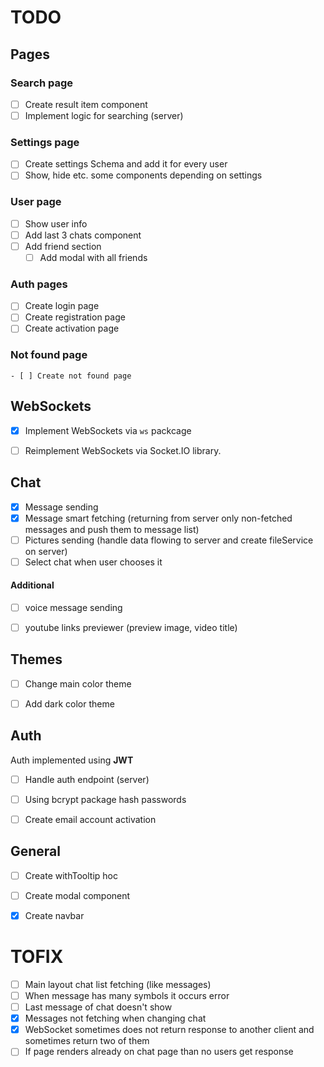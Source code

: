# TODO

## Pages

### Search page

- [ ] Create result item component
- [ ] Implement logic for searching (server)

### Settings page

- [ ] Create settings Schema and add it for every user
- [ ] Show, hide etc. some components depending on settings 

### User page

- [ ] Show user info
- [ ] Add last 3 chats component
- [ ] Add friend section 
    - [ ] Add modal with all friends

### Auth pages

- [ ] Create login page
- [ ] Create registration page
- [ ] Create activation page

### Not found page
    - [ ] Create not found page

## WebSockets

- [x] Implement WebSockets via `ws` packcage
- [ ] Reimplement WebSockets via Socket.IO library.


## Chat

- [x] Message sending
- [x] Message smart fetching (returning from server only non-fetched messages and push them to message list)
- [ ] Pictures sending (handle data flowing to server and create fileService on server)
- [ ] Select chat when user chooses it

#### Additional 

- [ ] voice message sending
- [ ] youtube links previewer (preview image, video title)


## Themes

- [ ] Change main color theme
- [ ] Add dark color theme 


## Auth

Auth implemented using **JWT**

- [ ] Handle auth endpoint (server)
- [ ] Using bcrypt package hash passwords
- [ ] Create email account activation


## General

- [ ] Create withTooltip hoc
- [ ] Create modal component
- [x] Create navbar


# TOFIX

- [ ] Main layout chat list fetching (like messages)
- [ ] When message has many symbols it occurs error
- [ ] Last message of chat doesn't show
- [x] Messages not fetching when changing chat
- [x] WebSocket sometimes does not return response to another client and sometimes return two of them
- [ ] If page renders already on chat page than no users get response